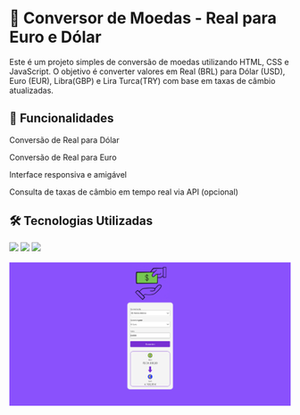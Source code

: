 <h1>💱 Conversor de Moedas - Real para Euro e Dólar</h1>
<p>Este é um projeto simples de conversão de moedas utilizando HTML, CSS e JavaScript. O objetivo é converter valores em Real (BRL) para Dólar (USD), Euro (EUR), Libra(GBP) e Lira Turca(TRY) com base em taxas de câmbio atualizadas.</p>

<h2>🚀 Funcionalidades</h2>
<p>Conversão de Real para Dólar</p>

<p>Conversão de Real para Euro</p>

<p>Interface responsiva e amigável</p>

<p>Consulta de taxas de câmbio em tempo real via API (opcional)</p>

<h2>🛠️ Tecnologias Utilizadas</h2>
<img src="https://img.shields.io/badge/HTML-239120?style=for-the-badge&logo=html5&logoColor=white"/>

<img src="https://img.shields.io/badge/CSS-239120?&style=for-the-badge&logo=css3&logoColor=white"/>

<img src="https://img.shields.io/badge/JavaScript-F7DF1E?style=for-the-badge&logo=javascript&logoColor=black"/>
<br>
<br>
<img src=https://raw.githubusercontent.com/VitorAvelar1/PROJETO-JS/8f4d11eaa5abd015bb8e607b3bc31181e46b95ca/assets/Converted%20Money.png>

